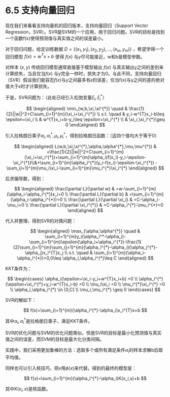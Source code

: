 # 6.5 支持向量回归
现在我们来看看支持向量机的回归版本，支持向量回归（Support Vector Regression，SVR）。SVR是SVM的一个应用，用于回归问题。SVR的目标是找到一个函数f(x)使得预测值与真实值之间的误差最小。

对于回归问题，给定训练数据 $D=\{ (x_1,y_1),(x_2,y_2),...,(x_m,y_m)\}$ ，希望学得一个回归模型 $f(x)=w^{T}x+b$ 使得 $f(x)$ 与$y$尽可能接近，w和b是模型参数。

对样本 $(x,y)$ 传统回归模型通常直接基于模型输出 $f(x)$ 与真实输出y之间的差别来计算损失，当且仅当$f(x)$ 与y完全一样时，损失才为0。与此不同，支持向量回归（SVR）假设我们能容忍$f(x)$与$y$之间最多有$\epsilon$的误差，仅当f(x)与y之间的差的绝对值大于$\epsilon$时才计算损失。

于是，SVR问题为：（此处已经引入松弛变量$\xi_i,\xi_i^*$）

$$
    \begin{aligned}
    \min_{w,b,\xi,\xi^{*}} \quad & \frac{1}{2}||w||^2+C\sum_{i=1}^{m}(\xi_i+\xi_i^{*}) \\
    s.t. \quad & y_i-w^{T}x_i-b\leq \epsilon+\xi_i \\
    & w^{T}x_i+b-y_i\leq \epsilon+\xi_i^{*} \\
    & \xi_i,\xi_i^{*}\geq 0
    \end{aligned}
$$

引入拉格朗日乘子$\alpha_i,\alpha_i^{*},\mu_i,\mu_i^{*}$，得到拉格朗日函数：（这四个值均大于等于0）

$$
    \begin{aligned}
    L(w,b,\xi,\xi^{*},\alpha,\alpha^{*},\mu,\mu^{*}) & =\frac{1}{2}||w||^2+C\sum_{i=1}^{m}(\xi_i+\xi_i^{*})+\sum_{i=1}^{m}\alpha_i(f(x_i)-y_i-\epsilon-\xi_i^{*})\\&+\sum_{i=1}^{m}\alpha_i^{*}(y_i-f(x_i)-\epsilon-\xi_i^{*})
    -\sum_{i=1}^{m}\mu_i\xi_i-\sum_{i=1}^{m}\mu_i^{*}\xi_i^{*}
    \end{aligned}
$$

后求偏导数，得到：

$$
    \begin{aligned}
    \frac{\partial L}{\partial w} & =w-\sum_{i=1}^{m}(\alpha_i-\alpha_i^{*})x_i=0 \\
    \frac{\partial L}{\partial b} & =\sum_{i=1}^{m}(\alpha_i-\alpha_i^{*})=0 \\
    \frac{\partial L}{\partial \xi_i} & =C-\alpha_i-\mu_i=0 \\
    \frac{\partial L}{\partial \xi_i^{*}} & =C-\alpha_i^{*}-\mu_i^{*}=0
    \end{aligned}
$$

代入并整理，得到SVR的对偶问题：

$$
    \begin{aligned}
    \max_{\alpha,\alpha^{*}} \quad & \sum_{i=1}^{m}y_i(\alpha_i^*-\alpha_i)-\sum_{i=1}^{m}\epsilon(\alpha_i+\alpha_i^{*})-\frac{1}{2}\sum_{i=1}^{m}\sum_{j=1}^{m}(\alpha_i^{*}-\alpha_i)(\alpha_j^{*}-\alpha_j)x_i^{T}x_j \\
    s.t. \quad & \sum_{i=1}^{m}(\alpha_i-\alpha_i^{*})=0,0\leq \alpha_i,\alpha_i^{*}\leq C
    \end{aligned}
$$

KKT条件为：

$$
    \begin{cases}
    \alpha_i(\epsilon+\xi_i-y_i+w^{T}x_i+b) =0 \\
    \alpha_i^{*}(\epsilon+\xi_i^{*}+y_i-w^{T}x_i-b) =0 \\
    \mu_i\xi_i =0 \\
    \mu_i^{*}\xi_i^{*} =0 \\
    \alpha_i,\alpha_i^{*} \in [0,C] \\
    \mu_i,\mu_i^{*} \geq 0
    \end{cases}
$$

SVR的解如下：

$$
    f(x)=\sum_{i=1}^{m}(\alpha_i^{*}-\alpha_i)x_i^{T}x+b
$$

其中$\alpha_i,\alpha_i^{*}$是拉格朗日乘子，满足KKT条件。

SVR的优化问题与SVM的优化问题类似，但是SVR的目标是最小化预测值与真实值之间的误差，而SVM的目标是最大化分类间隔。

实践中，我们采用更加鲁棒的方法：选取多个或所有满足条件$\alpha_i$的样本求解b后取平均值。

同样也可以引入核技巧，把$x$用$\phi(x)$来代替。得到的最终的模型是：

$$
    f(x)=\sum_{i=1}^{m}(\alpha_i^{*}-\alpha_i)K(x_i,x)+b
$$

其中$K(x_i,x)$是核函数。